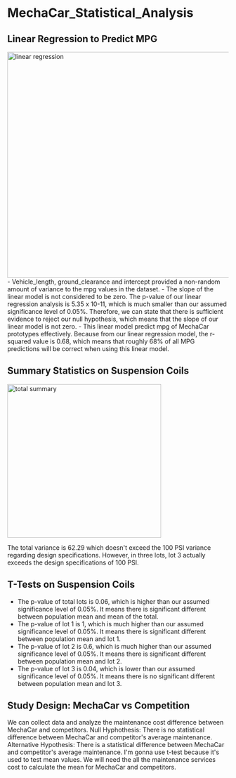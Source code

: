 # MechaCar_Statistical_Analysis
## Linear Regression to Predict MPG
<img width="515" alt="linear regression" src="https://user-images.githubusercontent.com/110696825/207217014-511d9de1-df77-4c7b-b5cf-67967c34f49e.png">
- Vehicle_length, ground_clearance and intercept provided a non-random amount of variance to the mpg values in the dataset.
- The slope of the linear model is not considered to be zero. The p-value of our linear regression analysis is 5.35 x 10-11, which is much smaller than our assumed significance level of 0.05%. Therefore, we can state that there is sufficient evidence to reject our null hypothesis, which means that the slope of our linear model is not zero.
- This linear model predict mpg of MechaCar prototypes effectively. Because from our linear regression model, the r-squared value is 0.68, which means that roughly 68% of all MPG predictions will be correct when using this linear model. 

## Summary Statistics on Suspension Coils
<img width="350" alt="total summary" src="https://user-images.githubusercontent.com/110696825/207217220-bd13f9cb-4757-417f-91d6-f5938e96c4d8.png">

The total variance is 62.29 which doesn't exceed the 100 PSI variance regarding design specifications. 
However, in three lots, lot 3 actually exceeds the design specifications of 100 PSI.

## T-Tests on Suspension Coils
- The p-value of total lots is 0.06, which is higher than our assumed significance level of 0.05%. It means there is significant different between population mean and mean of the total.
- The p-value of lot 1 is 1, which is much higher than our assumed significance level of 0.05%. It means there is significant different between population mean and lot 1.
- The p-value of lot 2 is 0.6, which is much higher than our assumed significance level of 0.05%. It means there is significant different between population mean and lot 2.
- The p-value of lot 3 is 0.04, which is lower than our assumed significance level of 0.05%. It means there is no significant different between population mean and lot 3.

## Study Design: MechaCar vs Competition
We can collect data and analyze the maintenance cost difference between MechaCar and competitors.
Null Hyphothesis: There is no statistical difference between MechaCar and competitor's average maintenance. 
Alternative Hypothesis: There is a statistical difference between MechaCar and competitor's average maintenance. 
I'm gonna use t-test because it's used to test mean values.
We will need the all the maintenance services cost to calculate the mean for MechaCar and competitors.
